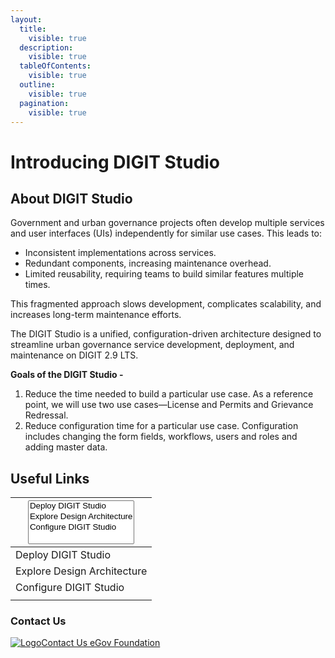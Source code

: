 ```yaml
---
layout:
  title:
    visible: true
  description:
    visible: true
  tableOfContents:
    visible: true
  outline:
    visible: true
  pagination:
    visible: true
---
```


# Introducing DIGIT Studio

## About DIGIT Studio

Government and urban governance projects often develop multiple services and user interfaces (UIs) independently for similar use cases. This leads to:

* Inconsistent implementations across services.
* Redundant components, increasing maintenance overhead.
* Limited reusability, requiring teams to build similar features multiple times.

This fragmented approach slows development, complicates scalability, and increases long-term maintenance efforts.

The DIGIT Studio is a unified, configuration-driven architecture designed to streamline urban governance service development, deployment, and maintenance on DIGIT 2.9 LTS.

**Goals of the DIGIT Studio -**

1. Reduce the time needed to build a particular use case. As a reference point, we will use two use cases—License and Permits and Grievance Redressal.
2. Reduce configuration time for a particular use case. Configuration includes changing the form fields, workflows, users and roles and adding master data.

## Useful Links

<table data-card-size="large" data-view="cards"><thead><tr><th><select multiple><option value="L9xAaEJlkgeL" label="Deploy DIGIT Studio" color="blue"></option><option value="jR97WmGnih4E" label="Explore Design Architecture" color="blue"></option><option value="Bm0zX8PNOdL1" label="Configure DIGIT Studio" color="blue"></option></select></th></tr></thead><tbody><tr><td><span data-option="L9xAaEJlkgeL">Deploy DIGIT Studio</span></td></tr><tr><td><span data-option="jR97WmGnih4E">Explore Design Architecture</span></td></tr><tr><td><span data-option="Bm0zX8PNOdL1">Configure DIGIT Studio</span></td></tr><tr><td></td></tr></tbody></table>

### Contact Us <a href="#contact-us" id="contact-us"></a>

[<img src="https://egov.org.in/wp-content/uploads/2024/06/cropped-Favicon-3-192x192.png" alt="Logo" data-size="line">Contact Us eGov Foundation](https://egov.org.in/contact-us/)



